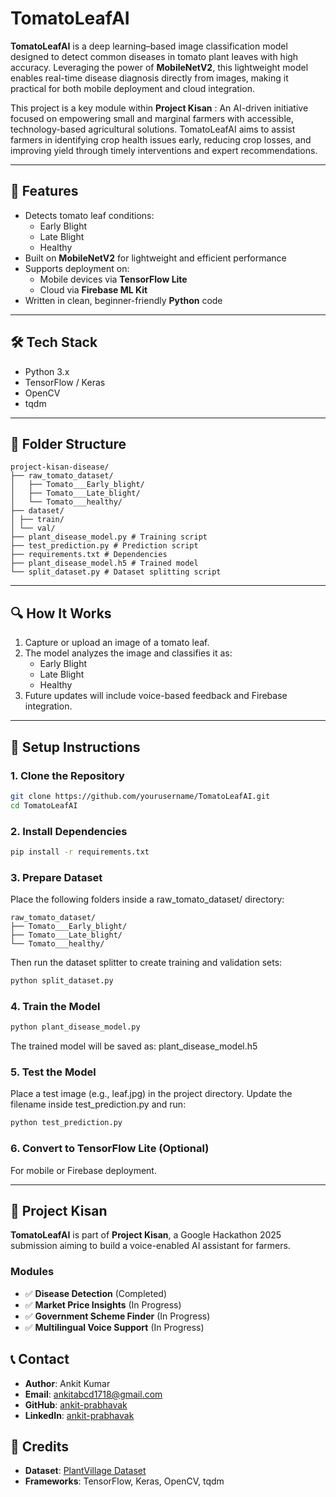 # TomatoLeafAI

**TomatoLeafAI** is a deep learning–based image classification model designed to detect common diseases in tomato plant leaves with high accuracy. Leveraging the power of **MobileNetV2**, this lightweight model enables real-time disease diagnosis directly from images, making it practical for both mobile deployment and cloud integration.

This project is a key module within **Project Kisan** : An AI-driven initiative focused on empowering small and marginal farmers with accessible, technology-based agricultural solutions. TomatoLeafAI aims to assist farmers in identifying crop health issues early, reducing crop losses, and improving yield through timely interventions and expert recommendations.


---

## 🚀 Features

- Detects tomato leaf conditions:
  - Early Blight
  - Late Blight
  - Healthy
- Built on **MobileNetV2** for lightweight and efficient performance
- Supports deployment on:
  - Mobile devices via **TensorFlow Lite**
  - Cloud via **Firebase ML Kit**
- Written in clean, beginner-friendly **Python** code

---

## 🛠 Tech Stack

- Python 3.x
- TensorFlow / Keras
- OpenCV
- tqdm

---

## 📁 Folder Structure

```text
project-kisan-disease/
├── raw_tomato_dataset/
│   ├── Tomato___Early_blight/
│   ├── Tomato___Late_blight/
│   └── Tomato___healthy/
├── dataset/
│ ├── train/
│ └── val/
├── plant_disease_model.py # Training script
├── test_prediction.py # Prediction script
├── requirements.txt # Dependencies
├── plant_disease_model.h5 # Trained model
└── split_dataset.py # Dataset splitting script
```

---

## 🔍 How It Works

1. Capture or upload an image of a tomato leaf.
2. The model analyzes the image and classifies it as:
   - Early Blight
   - Late Blight
   - Healthy
3. Future updates will include voice-based feedback and Firebase integration.

---

## 🧪 Setup Instructions

### 1. Clone the Repository

```bash
git clone https://github.com/yourusername/TomatoLeafAI.git
cd TomatoLeafAI
```

### 2. Install Dependencies
```bash
pip install -r requirements.txt
```

### 3. Prepare Dataset
Place the following folders inside a raw_tomato_dataset/ directory:

```text
raw_tomato_dataset/
├── Tomato___Early_blight/
├── Tomato___Late_blight/
└── Tomato___healthy/
```
Then run the dataset splitter to create training and validation sets:

```bash
python split_dataset.py
```

### 4. Train the Model
```bash
python plant_disease_model.py
```
The trained model will be saved as:
plant_disease_model.h5

### 5. Test the Model
Place a test image (e.g., leaf.jpg) in the project directory. Update the filename inside test_prediction.py and run:
```bash
python test_prediction.py
```

### 6. Convert to TensorFlow Lite (Optional)
For mobile or Firebase deployment.

---
  
## 🌱 Project Kisan

**TomatoLeafAI** is part of **Project Kisan**, a Google Hackathon 2025 submission aiming to build a voice-enabled AI assistant for farmers.

### Modules

- ✅ **Disease Detection** (Completed)
- ✅ **Market Price Insights** (In Progress)
- ✅ **Government Scheme Finder** (In Progress)
- ✅ **Multilingual Voice Support** (In Progress)



## 📞 Contact

- **Author**: Ankit Kumar  
- **Email**: [ankitabcd1718@gmail.com](mailto:ankitabcd1718@gmail.com)  
- **GitHub**: [ankit-prabhavak](https://github.com/ankit-prabhavak)  
- **LinkedIn**: [ankit-prabhavak](https://linkedin.com/in/ankit-prabhavak)



## 🙏 Credits

- **Dataset**: [PlantVillage Dataset](https://www.kaggle.com/datasets/emmarex/plantdisease)  
- **Frameworks**: TensorFlow, Keras, OpenCV, tqdm






